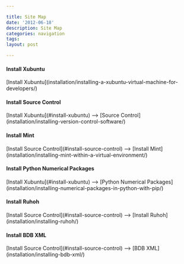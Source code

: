 ```yaml
---

title: Site Map 
date: '2012-06-18'
description: Site Map 
categories: navigation
tags: 
layout: post

---
```


<h4 id="install-xubuntu">Install Xubuntu</h4>
[Install Xubuntu](installation/installing-a-xubuntu-virtual-machine-for-developers/)

<h4 id="install-source-control">Install Source Control</h4>
[Install Xubuntu](#install-xubuntu) --> [Source Control](installation/installing-version-control-software/)

<h4 id="install-mint">Install Mint</h4>
[Install Source Control](#install-source-control) --> [Install Mint](installation/installing-mint-within-a-virtual-environment/)

<h4 id="python-numerical">Install Python Numerical Packages</h4>
[Install Xubuntu](#install-xubuntu) --> [Python Numerical Packages](installation/installing-numerical-packages-in-python-with-pip/)

<h4 id="install-ruhoh">Install Ruhoh</h4>
[Install Source Control](#install-source-control) --> [Install Ruhoh](installation/installing-ruhoh/)

<h4 id="install-bdb-xml">Install BDB XML</h4>
[Install Source Control](#install-source-control) --> [BDB XML](installation/installing-bdb-xml/)
